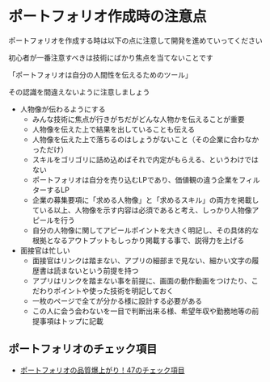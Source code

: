 # ポートフォリオ作成時の注意点
ポートフォリオを作成する時は以下の点に注意して開発を進めていってください

初心者が一番注意すべきは技術にばかり焦点を当てないことです

「ポートフォリオは自分の人間性を伝えるためのツール」

その認識を間違えないように注意しましょう

- 人物像が伝わるようにする
  - みんな技術に焦点が行きがちだがどんな人物かを伝えることが重要
  - 人物像を伝えた上で結果を出していることも伝える
  - 人物像を伝えた上で落ちるのはしょうがないこと（その企業に合わなかっただけ）
  - スキルをゴリゴリに詰め込めばそれで内定がもらえる、というわけではない
  - ポートフォリオは自分を売り込むLPであり、価値観の違う企業をフィルターするLP
  - 企業の募集要項に「求める人物像」と「求めるスキル」の両方を掲載している以上、人物像を示す内容は必須であると考え、しっかり人物像アピールを行う
  - 自分の人物像に関してアピールポイントを大きく明記し、その具体的な根拠となるアウトプットもしっかり掲載する事で、説得力を上げる
- 面接官は忙しい
  - 面接官はリンクは踏まない、アプリの細部まで見ない、細かい文字の履歴書は読まないという前提を持つ
  - アプリはリンクを踏まない事を前提に、画面の動作動画をつけたり、こだわりポイントや使った技術を明記しておく
  - 一枚のページで全てが分かる様に設計する必要がある
  - この人に会う会わないを一目で判断出来る様、希望年収や勤務地等の前提事項はトップに記載

## ポートフォリオのチェック項目

- [ポートフォリオの品質爆上がり！47のチェック項目](https://www.yanbaru-code.com/texts/403)
